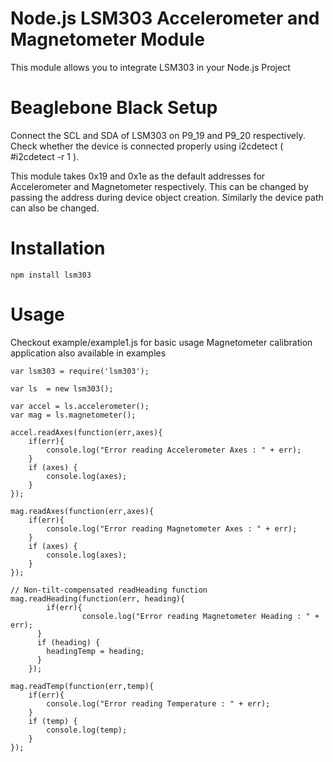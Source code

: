 Node.js LSM303 Accelerometer and Magnetometer Module
====================================================

This module allows you to integrate LSM303 in your Node.js Project

Beaglebone Black Setup
====================================================

Connect the SCL and SDA of LSM303 on P9_19 and P9_20 respectively. Check whether the device is connected properly using i2cdetect ( #i2cdetect -r 1 ).

This module takes 0x19 and 0x1e as the default addresses for Accelerometer and Magnetometer respectively. This can be changed by passing the address during device object creation. Similarly the device path can also be changed. 

Installation
============

```
npm install lsm303
```

Usage
=====

Checkout example/example1.js for basic usage
Magnetometer calibration application also available in examples

```
var lsm303 = require('lsm303');

var ls  = new lsm303();

var accel = ls.accelerometer();
var mag = ls.magnetometer();

accel.readAxes(function(err,axes){
    if(err){
        console.log("Error reading Accelerometer Axes : " + err);
    }
    if (axes) {
        console.log(axes);
    }
});

mag.readAxes(function(err,axes){
    if(err){
        console.log("Error reading Magnetometer Axes : " + err);
    }
    if (axes) {
        console.log(axes);
    }
});

// Non-tilt-compensated readHeading function
mag.readHeading(function(err, heading){
		if(err){
				console.log("Error reading Magnetometer Heading : " + err);
      }   
      if (heading) {
        headingTemp = heading;
      }   
    });

mag.readTemp(function(err,temp){
    if(err){
        console.log("Error reading Temperature : " + err);
    }
    if (temp) {
        console.log(temp);
    }
});
```
